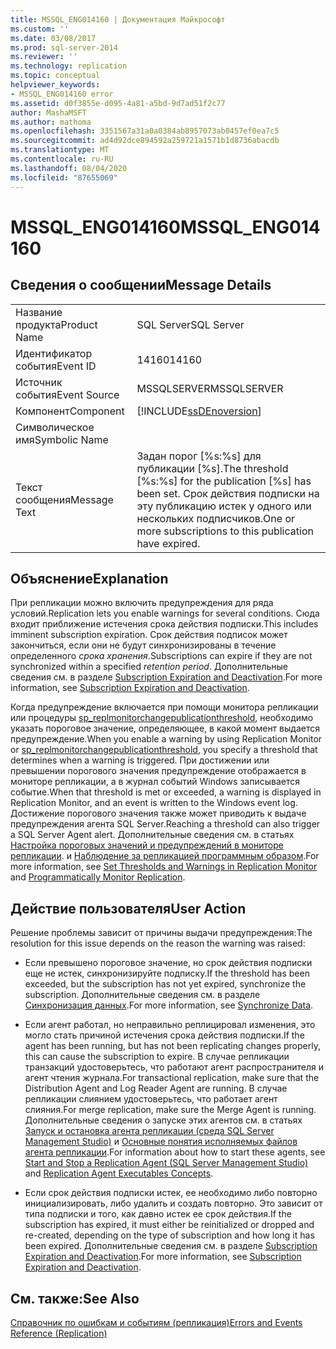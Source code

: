 ```yaml
---
title: MSSQL_ENG014160 | Документация Майкрософт
ms.custom: ''
ms.date: 03/08/2017
ms.prod: sql-server-2014
ms.reviewer: ''
ms.technology: replication
ms.topic: conceptual
helpviewer_keywords:
- MSSQL_ENG014160 error
ms.assetid: d0f3855e-d095-4a81-a5bd-9d7ad51f2c77
author: MashaMSFT
ms.author: mathoma
ms.openlocfilehash: 3351567a31a0a0384ab8957073ab0457ef0ea7c5
ms.sourcegitcommit: ad4d92dce894592a259721a1571b1d8736abacdb
ms.translationtype: MT
ms.contentlocale: ru-RU
ms.lasthandoff: 08/04/2020
ms.locfileid: "87655069"
---
```

# <a name="mssql_eng014160"></a><span data-ttu-id="19ab8-102">MSSQL_ENG014160</span><span class="sxs-lookup"><span data-stu-id="19ab8-102">MSSQL_ENG014160</span></span>
    
## <a name="message-details"></a><span data-ttu-id="19ab8-103">Сведения о сообщении</span><span class="sxs-lookup"><span data-stu-id="19ab8-103">Message Details</span></span>  
  
|||  
|-|-|  
|<span data-ttu-id="19ab8-104">Название продукта</span><span class="sxs-lookup"><span data-stu-id="19ab8-104">Product Name</span></span>|<span data-ttu-id="19ab8-105">SQL Server</span><span class="sxs-lookup"><span data-stu-id="19ab8-105">SQL Server</span></span>|  
|<span data-ttu-id="19ab8-106">Идентификатор события</span><span class="sxs-lookup"><span data-stu-id="19ab8-106">Event ID</span></span>|<span data-ttu-id="19ab8-107">14160</span><span class="sxs-lookup"><span data-stu-id="19ab8-107">14160</span></span>|  
|<span data-ttu-id="19ab8-108">Источник события</span><span class="sxs-lookup"><span data-stu-id="19ab8-108">Event Source</span></span>|<span data-ttu-id="19ab8-109">MSSQLSERVER</span><span class="sxs-lookup"><span data-stu-id="19ab8-109">MSSQLSERVER</span></span>|  
|<span data-ttu-id="19ab8-110">Компонент</span><span class="sxs-lookup"><span data-stu-id="19ab8-110">Component</span></span>|[!INCLUDE[ssDEnoversion](../../includes/ssdenoversion-md.md)]|  
|<span data-ttu-id="19ab8-111">Символическое имя</span><span class="sxs-lookup"><span data-stu-id="19ab8-111">Symbolic Name</span></span>||  
|<span data-ttu-id="19ab8-112">Текст сообщения</span><span class="sxs-lookup"><span data-stu-id="19ab8-112">Message Text</span></span>|<span data-ttu-id="19ab8-113">Задан порог [%s:%s] для публикации [%s].</span><span class="sxs-lookup"><span data-stu-id="19ab8-113">The threshold [%s:%s] for the publication [%s] has been set.</span></span> <span data-ttu-id="19ab8-114">Срок действия подписки на эту публикацию истек у одного или нескольких подписчиков.</span><span class="sxs-lookup"><span data-stu-id="19ab8-114">One or more subscriptions to this publication have expired.</span></span>|  
  
## <a name="explanation"></a><span data-ttu-id="19ab8-115">Объяснение</span><span class="sxs-lookup"><span data-stu-id="19ab8-115">Explanation</span></span>  
 <span data-ttu-id="19ab8-116">При репликации можно включить предупреждения для ряда условий.</span><span class="sxs-lookup"><span data-stu-id="19ab8-116">Replication lets you enable warnings for several conditions.</span></span> <span data-ttu-id="19ab8-117">Сюда входит приближение истечения срока действия подписки.</span><span class="sxs-lookup"><span data-stu-id="19ab8-117">This includes imminent subscription expiration.</span></span> <span data-ttu-id="19ab8-118">Срок действия подписок может закончиться, если они не будут синхронизированы в течение определенного *срока хранения*.</span><span class="sxs-lookup"><span data-stu-id="19ab8-118">Subscriptions can expire if they are not synchronized within a specified *retention period*.</span></span> <span data-ttu-id="19ab8-119">Дополнительные сведения см. в разделе [Subscription Expiration and Deactivation](subscription-expiration-and-deactivation.md).</span><span class="sxs-lookup"><span data-stu-id="19ab8-119">For more information, see [Subscription Expiration and Deactivation](subscription-expiration-and-deactivation.md).</span></span>  
  
 <span data-ttu-id="19ab8-120">Когда предупреждение включается при помощи монитора репликации или процедуры [sp_replmonitorchangepublicationthreshold](/sql/relational-databases/system-stored-procedures/sp-replmonitorchangepublicationthreshold-transact-sql), необходимо указать пороговое значение, определяющее, в какой момент выдается предупреждение.</span><span class="sxs-lookup"><span data-stu-id="19ab8-120">When you enable a warning by using Replication Monitor or [sp_replmonitorchangepublicationthreshold](/sql/relational-databases/system-stored-procedures/sp-replmonitorchangepublicationthreshold-transact-sql), you specify a threshold that determines when a warning is triggered.</span></span> <span data-ttu-id="19ab8-121">При достижении или превышении порогового значения предупреждение отображается в мониторе репликации, а в журнал событий Windows записывается событие.</span><span class="sxs-lookup"><span data-stu-id="19ab8-121">When that threshold is met or exceeded, a warning is displayed in Replication Monitor, and an event is written to the Windows event log.</span></span> <span data-ttu-id="19ab8-122">Достижение порогового значения также может приводить к выдаче предупреждения агента SQL Server.</span><span class="sxs-lookup"><span data-stu-id="19ab8-122">Reaching a threshold can also trigger a SQL Server Agent alert.</span></span> <span data-ttu-id="19ab8-123">Дополнительные сведения см. в статьях [Настройка пороговых значений и предупреждений в мониторе репликации](monitor/set-thresholds-and-warnings-in-replication-monitor.md). и [Наблюдение за репликацией программным образом](monitoring-replication.md).</span><span class="sxs-lookup"><span data-stu-id="19ab8-123">For more information, see [Set Thresholds and Warnings in Replication Monitor](monitor/set-thresholds-and-warnings-in-replication-monitor.md) and [Programmatically Monitor Replication](monitoring-replication.md).</span></span>  
  
## <a name="user-action"></a><span data-ttu-id="19ab8-124">Действие пользователя</span><span class="sxs-lookup"><span data-stu-id="19ab8-124">User Action</span></span>  
 <span data-ttu-id="19ab8-125">Решение проблемы зависит от причины выдачи предупреждения:</span><span class="sxs-lookup"><span data-stu-id="19ab8-125">The resolution for this issue depends on the reason the warning was raised:</span></span>  
  
-   <span data-ttu-id="19ab8-126">Если превышено пороговое значение, но срок действия подписки еще не истек, синхронизируйте подписку.</span><span class="sxs-lookup"><span data-stu-id="19ab8-126">If the threshold has been exceeded, but the subscription has not yet expired, synchronize the subscription.</span></span> <span data-ttu-id="19ab8-127">Дополнительные сведения см. в разделе [Синхронизация данных](synchronize-data.md).</span><span class="sxs-lookup"><span data-stu-id="19ab8-127">For more information, see [Synchronize Data](synchronize-data.md).</span></span>  
  
-   <span data-ttu-id="19ab8-128">Если агент работал, но неправильно реплицировал изменения, это могло стать причиной истечения срока действия подписки.</span><span class="sxs-lookup"><span data-stu-id="19ab8-128">If the agent has been running, but has not been replicating changes properly, this can cause the subscription to expire.</span></span> <span data-ttu-id="19ab8-129">В случае репликации транзакций удостоверьтесь, что работают агент распространителя и агент чтения журнала.</span><span class="sxs-lookup"><span data-stu-id="19ab8-129">For transactional replication, make sure that the Distribution Agent and Log Reader Agent are running.</span></span> <span data-ttu-id="19ab8-130">В случае репликации слиянием удостоверьтесь, что работает агент слияния.</span><span class="sxs-lookup"><span data-stu-id="19ab8-130">For merge replication, make sure the Merge Agent is running.</span></span> <span data-ttu-id="19ab8-131">Дополнительные сведения о запуске этих агентов см. в статьях [Запуск и остановка агента репликации (среда SQL Server Management Studio)](agents/start-and-stop-a-replication-agent-sql-server-management-studio.md) и [Основные понятия исполняемых файлов агента репликации](concepts/replication-agent-executables-concepts.md).</span><span class="sxs-lookup"><span data-stu-id="19ab8-131">For information about how to start these agents, see [Start and Stop a Replication Agent &#40;SQL Server Management Studio&#41;](agents/start-and-stop-a-replication-agent-sql-server-management-studio.md) and [Replication Agent Executables Concepts](concepts/replication-agent-executables-concepts.md).</span></span>  
  
-   <span data-ttu-id="19ab8-132">Если срок действия подписки истек, ее необходимо либо повторно инициализировать, либо удалить и создать повторно. Это зависит от типа подписки и того, как давно истек ее срок действия.</span><span class="sxs-lookup"><span data-stu-id="19ab8-132">If the subscription has expired, it must either be reinitialized or dropped and re-created, depending on the type of subscription and how long it has been expired.</span></span> <span data-ttu-id="19ab8-133">Дополнительные сведения см. в разделе [Subscription Expiration and Deactivation](subscription-expiration-and-deactivation.md).</span><span class="sxs-lookup"><span data-stu-id="19ab8-133">For more information, see [Subscription Expiration and Deactivation](subscription-expiration-and-deactivation.md).</span></span>  
  
## <a name="see-also"></a><span data-ttu-id="19ab8-134">См. также:</span><span class="sxs-lookup"><span data-stu-id="19ab8-134">See Also</span></span>  
 [<span data-ttu-id="19ab8-135">Справочник по ошибкам и событиям (репликация)</span><span class="sxs-lookup"><span data-stu-id="19ab8-135">Errors and Events Reference &#40;Replication&#41;</span></span>](errors-and-events-reference-replication.md)  
  
  
